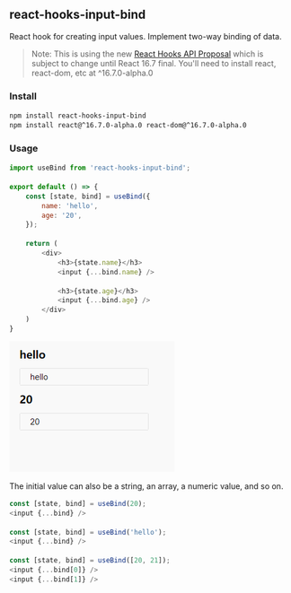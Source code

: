 
## react-hooks-input-bind
React hook for creating input values. Implement two-way binding of data.

> Note: This is using the new [React Hooks API Proposal](https://reactjs.org/docs/hooks-intro.html) which is subject to change until React 16.7 final.
> You'll need to install react, react-dom, etc at ^16.7.0-alpha.0

### Install

```bash
npm install react-hooks-input-bind
npm install react@^16.7.0-alpha.0 react-dom@^16.7.0-alpha.0
```

### Usage

```js
import useBind from 'react-hooks-input-bind';

export default () => {
    const [state, bind] = useBind({
        name: 'hello',
        age: '20',
    });

    return (
        <div>
            <h3>{state.name}</h3>
            <input {...bind.name} />

            <h3>{state.age}</h3>
            <input {...bind.age} />
        </div>
    )
}
```

![](demo.gif)


The initial value can also be a string, an array, a numeric value, and so on.

```js
const [state, bind] = useBind(20);
<input {...bind} />

const [state, bind] = useBind('hello');
<input {...bind} />

const [state, bind] = useBind([20, 21]);
<input {...bind[0]} />
<input {...bind[1]} />
```

